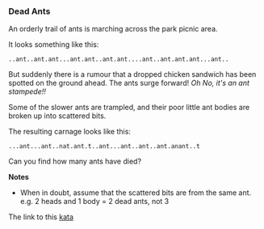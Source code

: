 ### Dead Ants

An orderly trail of ants is marching across the park picnic area.

It looks something like this:
```
..ant..ant.ant...ant.ant..ant.ant....ant..ant.ant.ant...ant..
```
But suddenly there is a rumour that a dropped chicken sandwich has been spotted on the ground ahead. The ants surge forward! *Oh No, it's an ant stampede!!*

Some of the slower ants are trampled, and their poor little ant bodies are broken up into scattered bits.

The resulting carnage looks like this:
```
...ant...ant..nat.ant.t..ant...ant..ant..ant.anant..t
```
Can you find how many ants have died?

**Notes** 
* When in doubt, assume that the scattered bits are from the same ant. e.g. 2 heads and 1 body = 2 dead ants, not 3  

The link to this [kata](https://www.codewars.com/kata/dead-ants/javascript)
